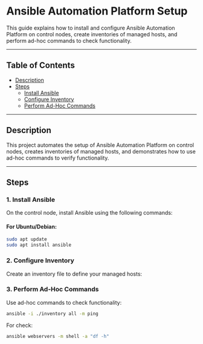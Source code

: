 # Ansible Automation Platform Setup

This guide explains how to install and configure Ansible Automation Platform on control nodes, create inventories of managed hosts, and perform ad-hoc commands to check functionality.

---

## Table of Contents
- [Description](#description)
- [Steps](#steps)
  - [Install Ansible](#1-install-ansible)
  - [Configure Inventory](#2-configure-inventory)
  - [Perform Ad-Hoc Commands](#3-perform-ad-hoc-commands)

---

## Description
This project automates the setup of Ansible Automation Platform on control nodes, creates inventories of managed hosts, and demonstrates how to use ad-hoc commands to verify functionality.

---

## Steps

### 1. Install Ansible
On the control node, install Ansible using the following commands:

#### For Ubuntu/Debian:
```bash
sudo apt update
sudo apt install ansible
```
### 2. Configure Inventory
Create an inventory file to define your managed hosts:

### 3. Perform Ad-Hoc Commands
Use ad-hoc commands to check functionality:
```bash
ansible -i ./inventory all -m ping 
```
For check:
```bash
ansible webservers -m shell -a "df -h"
```

